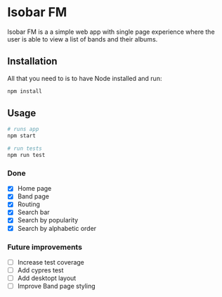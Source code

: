 # Isobar FM

Isobar FM is a a simple web app with single page experience where the user is able to view a
list of bands and their albums.

## Installation

All that you need to is to have Node installed and run:

```bash
npm install
```

## Usage

```bash
# runs app
npm start

# run tests
npm run test
```

### Done

- [x] Home page
- [x] Band page
- [x] Routing
- [x] Search bar
- [x] Search by popularity
- [x] Search by alphabetic order

### Future improvements

- [ ] Increase test coverage
- [ ] Add cypres test
- [ ] Add desktopt layout
- [ ] Improve Band page styling
